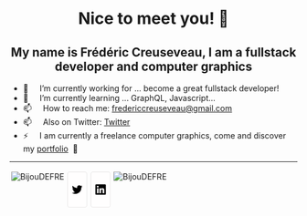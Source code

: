 <h1 align="center">Nice to meet you! 👋</h1>

<h2 align="center">My name is Frédéric Creuseveau, I am a fullstack developer and computer graphics</h3>

- 🔭 &nbsp; &nbsp; I’m currently working for ... become a great fullstack developer!
- 🌱 &nbsp; &nbsp; I’m currently learning ... GraphQL, Javascript...
- 📫 &nbsp; &nbsp; How to reach me: fredericcreuseveau@gmail.com
- 📫 &nbsp; &nbsp; Also on Twitter: [Twitter](https://twitter.com/bijoudefre)
- ⚡ &nbsp; &nbsp; I am currently a freelance computer graphics, come and discover my [portfolio](https://frederic-creuseveau-portfolio.netlify.app/) &nbsp;👀

<hr/>

<div style="display: flex" >
    <div style="display: flex">
        <img style="margin: 0.2em; height: 11em" src="https://github-readme-stats.vercel.app/api?username=BijouDEFRE&show_icons=true&count_private=false" alt="BijouDEFRE"/>
        <img style="margin: 0.2em; height: 4.5em" src="Twitter.svg" alt="twitter logo">
        <img style="margin: 0.2em; height: 4.5em" src="Linkedin.svg" alt="linkedin logo">
        <img style="margin: 0.2em; height: 11em" src="https://github-readme-stats.vercel.app/api/top-langs/?username=BijouDEFRE&layout=compact" alt="BijouDEFRE" />
    </div>
</div>

<!-- ![Frédéric Creuseveau's GitHub stats](https://github-readme-stats.vercel.app/api?username=BijouDEFRE&show_icons=true)
[![Top Langs](https://github-readme-stats.vercel.app/api/top-langs/?username=BijouDEFRE&layout=compact)](https://github.com/anuraghazra/github-readme-stats) -->


